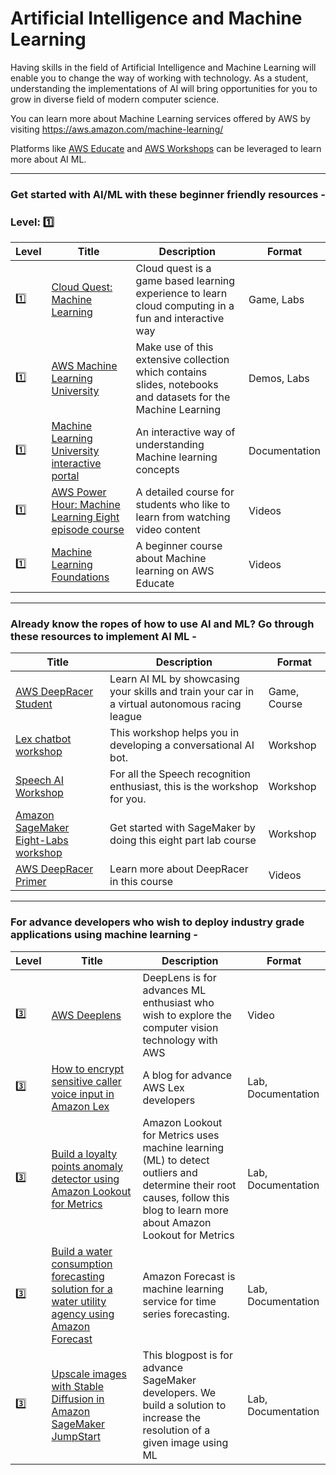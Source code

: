 # Artificial Intelligence and Machine Learning

Having skills in the field of Artificial Intelligence and Machine Learning will enable you to change the way of working with technology. As a student, understanding the implementations of AI will bring opportunities for you to grow in diverse field of modern computer science.

You can learn more about Machine Learning services offered by AWS by visiting https://aws.amazon.com/machine-learning/

Platforms like [AWS Educate](https://www.awseducate.com/) and [AWS Workshops](https://workshops.aws/) can be leveraged to learn more about AI ML. 

---

### Get started with AI/ML with these beginner friendly resources - 
### Level: :one:

| Level | Title                                                                                                                                                                                                                                                                                                     | Description                                                                                                  | Format        |
|-------|-----------------------------------------------------------------------------------------------------------------------------------------------------------------------------------------------------------------------------------------------------------------------------------------------------------|--------------------------------------------------------------------------------------------------------------|---------------|
| :one: | [Cloud Quest: Machine Learning](https://explore.skillbuilder.aws/learn/course/11458/play/42651/play-cloud-quest-cloud-practitioner)                                                                                                                                                                       | Cloud quest is a game based learning experience to learn cloud computing in a fun and interactive way        | Game, Labs    |
| :one: | [AWS Machine Learning University](https://github.com/aws-samples/aws-machine-learning-university-accelerated-nlp/?trk=el_a134p000006gNt0AAE&trkCampaign=Machine_Learning_University_NLP_github&sc_channel=el&sc_campaign=Machine_Learning_University_Webpage_NLP_github_CTA&sc_outcome=Product_Marketing) | Make use of this extensive collection which contains slides, notebooks and datasets for the Machine Learning | Demos, Labs   |
| :one: | [Machine Learning University interactive portal](https://mlu-explain.github.io/)                                                                                                                                                                                                                          | An interactive way of understanding Machine learning concepts                                                | Documentation |
| :one: | [AWS Power Hour: Machine Learning Eight episode course](https://pages.awscloud.com/global-traincert-twitch-power-hour-machine-learning.html)                                                                                                                                                              | A detailed course for students who like to learn from watching video content                                 | Videos        |
| :one: | [Machine Learning Foundations](https://awseducate.instructure.com/courses/756)                                                                                                                                                                                                                            | A beginner course about Machine learning on AWS Educate                                                      | Videos        |

---

### Already know the ropes of how to use AI and ML? Go through these resources to implement AI ML -


| Title                                                                                                                                     | Description                                                                                    | Format       |
|-------------------------------------------------------------------------------------------------------------------------------------------|------------------------------------------------------------------------------------------------|--------------|
| [AWS DeepRacer Student](https://aws.amazon.com/deepracer/student/)                                                                        | Learn AI ML by showcasing your skills and train your car in a virtual autonomous racing league | Game, Course |
| [Lex chatbot workshop](https://catalog.us-east-1.prod.workshops.aws/workshops/1340db0e-94bd-4014-93e9-dcc218b9d796/en-US)                 | This workshop helps you in developing a conversational AI bot.                                 | Workshop     |
| [Speech AI Workshop](https://catalog.us-east-1.prod.workshops.aws/workshops/acd49d39-dfcd-429a-83d6-d162b99b4c24/en-US)                   | For all the Speech recognition enthusiast, this is the workshop for you.                       | Workshop     |
| [Amazon SageMaker Eight-Labs workshop](https://catalog.us-east-1.prod.workshops.aws/workshops/80ba0ea5-7cf9-4b8c-9d3f-1cd988b6c071/en-US) | Get started with SageMaker by doing this eight part lab course                                 | Workshop     |
| [AWS DeepRacer Primer](https://awseducate.instructure.com/courses/750)                                                                    | Learn more about DeepRacer in this course                                                      | Videos       |

---

### For advance developers who wish to deploy industry grade applications using machine learning - 

| Level   | Title                                                                                                                                                                                                                                             | Description                                                                                                                                                               | Format             |
|---------|---------------------------------------------------------------------------------------------------------------------------------------------------------------------------------------------------------------------------------------------------|---------------------------------------------------------------------------------------------------------------------------------------------------------------------------|--------------------|
| :three: | [AWS Deeplens](https://awseducate.instructure.com/courses/208)                                                                                                                                                                                    | DeepLens is for advances ML enthusiast who wish to explore the computer vision technology with AWS                                                                        | Video              |
| :three: | [How to encrypt sensitive caller voice input in Amazon Lex](https://aws.amazon.com/blogs/security/how-to-encrypt-sensitive-caller-authentication-voice-input-in-amazon-lex/)                                                                      | A blog for advance AWS Lex developers                                                                                                                                     | Lab, Documentation |
| :three: | [Build a loyalty points anomaly detector using Amazon Lookout for Metrics](https://aws.amazon.com/blogs/machine-learning/build-a-loyalty-points-anomaly-detector-using-amazon-lookout-for-metrics/)                                               | Amazon Lookout for Metrics uses machine learning (ML) to detect outliers and determine their root causes, follow this blog to learn more about Amazon Lookout for Metrics | Lab, Documentation |
| :three: | [Build a water consumption forecasting solution for a water utility agency using Amazon Forecast](https://aws.amazon.com/blogs/machine-learning/build-a-water-consumption-forecasting-solution-for-a-water-utility-agency-using-amazon-forecast/) | Amazon Forecast is machine learning service for time series forecasting.                                                                                                  | Lab, Documentation |
| :three: | [Upscale images with Stable Diffusion in Amazon SageMaker JumpStart](https://aws.amazon.com/blogs/machine-learning/upscale-images-with-stable-diffusion-in-amazon-sagemaker-jumpstart/)                                                           | This blogpost is for advance SageMaker developers. We build a solution to increase the resolution of a given image using ML                                               | Lab, Documentation |






